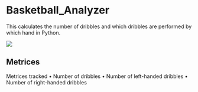 # Basketball_Analyzer
This calculates the number of dribbles and which dribbles are performed by which hand in Python.

![](https://github.com/V0IG3R/Basketball_Analyzer/blob/main/project_gif.gif)

## Metrices
Metrices tracked
•	Number of dribbles
•	Number of left-handed dribbles
•	Number of right-handed dribbles


